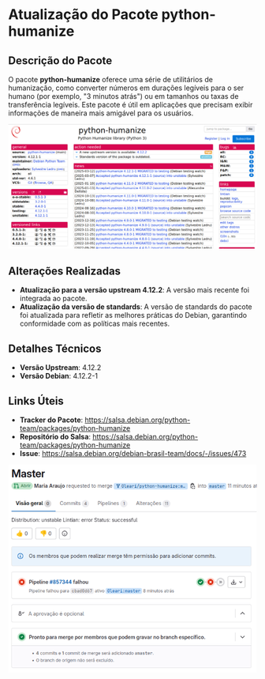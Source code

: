 # Atualização do Pacote python-humanize

## Descrição do Pacote

O pacote **python-humanize** oferece uma série de utilitários de humanização, como converter números em durações legíveis para o ser humano (por exemplo, "3 minutos atrás") ou em tamanhos ou taxas de transferência legíveis. Este pacote é útil em aplicações que precisam exibir informações de maneira mais amigável para os usuários.

![Tracker do pacote](../img/pythonHumanize.png)

## Alterações Realizadas

- **Atualização para a versão upstream 4.12.2**: A versão mais recente foi integrada ao pacote.
- **Atualização da versão de standards**: A versão de standards do pacote foi atualizada para refletir as melhores práticas do Debian, garantindo conformidade com as políticas mais recentes.

## Detalhes Técnicos

- **Versão Upstream**: 4.12.2
- **Versão Debian**: 4.12.2-1

## Links Úteis

- **Tracker do Pacote**: https://salsa.debian.org/python-team/packages/python-humanize
- **Repositório do Salsa**: https://salsa.debian.org/python-team/packages/python-humanize
- **Issue**: https://salsa.debian.org/debian-brasil-team/docs/-/issues/473

![Merge Request](../img/mrMaria1.png)
